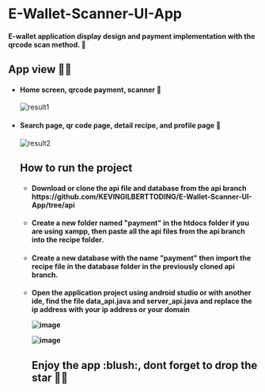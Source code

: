 # E-Wallet-Scanner-UI-App


<h4>
 E-wallet application display design and payment implementation with the qrcode scan method. 🐼</h4>

<h2>App view 🌟✨</h2>

<ul>

<li><h4>Home screen, qrcode payment, scanner 🐼</h4></li>



![result1](https://user-images.githubusercontent.com/79959818/186936217-a16834bb-b711-4c8c-9172-c623a65b2739.png)

<li><h4>Search page, qr code page, detail recipe, and profile page 🐥</h4></li>

![result2](https://user-images.githubusercontent.com/79959818/186937264-1b40fab0-75b8-4294-8917-66f5c105de95.png)


<h2> How to run the project </h4>
<ul>
  <h4><li>Download or clone the api file and database from the api branch https://github.com/KEVINGILBERTTODING/E-Wallet-Scanner-UI-App/tree/api</li></h4>
  <h4> <li>
  Create a new folder named "payment" in the htdocs folder if you are using xampp, then paste all the api files from the api branch into the recipe folder.</li>
</h4>
  <h4><li>
  
  Create a new database with the name "payment" then import the recipe file in the database folder in the previously cloned api branch.
  
  </li></h4>
  <h4><li>
  
  Open the application project using android studio or with another ide, find the file data_api.java and server_api.java and replace the ip address with your ip         address or your domain
  
  ![image](https://user-images.githubusercontent.com/79959818/186938111-eb36ba53-5028-43a2-a417-27b90b9fa556.png)
  

  ![image](https://user-images.githubusercontent.com/79959818/186938239-4a0a69a3-4a5f-43bb-b05f-50346426ecb3.png)


  </li></h4>
  
  <h2>Enjoy the app :blush:, dont forget to drop the star 🌟✨ </h2>

</ul>


